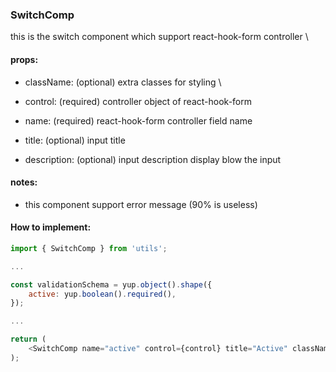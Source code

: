 ### SwitchComp

this is the switch component which support react-hook-form controller \

#### props:

-   className: (optional) extra classes for styling \

-   control: (required) controller object of react-hook-form

-   name: (required) react-hook-form controller field name

-   title: (optional) input title

-   description: (optional) input description display blow the input

#### notes:

-   this component support error message (90% is useless)

#### How to implement:

```javascript
import { SwitchComp } from 'utils';

...

const validationSchema = yup.object().shape({
    active: yup.boolean().required(),
});

...

return (
    <SwitchComp name="active" control={control} title="Active" className={Styles.spacer} />
);
```
